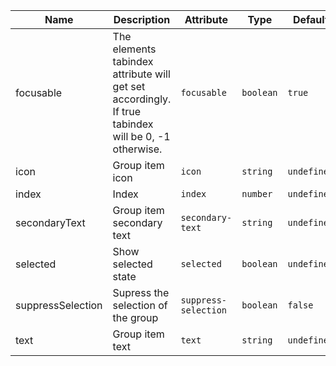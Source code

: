 | Name       | Description                   | Attribute        | Type                                      | Default             |
|------------|-------------------------------|------------------|-------------------------------------------|---------------------|
|<div className="Api__Table"> <div>focusable</div> <div className="Api__Table Docs__Tags"></div></div>| The elements tabindex attribute will get set accordingly. If true tabindex will be 0, -1 otherwise. | `focusable` | `boolean` | `true` |
|<div className="Api__Table"> <div>icon</div> <div className="Api__Table Docs__Tags"></div></div>| Group item icon | `icon` | `string` | `undefined` |
|<div className="Api__Table"> <div>index</div> <div className="Api__Table Docs__Tags"></div></div>| Index | `index` | `number` | `undefined` |
|<div className="Api__Table"> <div>secondaryText</div> <div className="Api__Table Docs__Tags"></div></div>| Group item secondary text | `secondary-text` | `string` | `undefined` |
|<div className="Api__Table"> <div>selected</div> <div className="Api__Table Docs__Tags"></div></div>| Show selected state | `selected` | `boolean` | `undefined` |
|<div className="Api__Table"> <div>suppressSelection</div> <div className="Api__Table Docs__Tags"></div></div>| Supress the selection of the group | `suppress-selection` | `boolean` | `false` |
|<div className="Api__Table"> <div>text</div> <div className="Api__Table Docs__Tags"></div></div>| Group item text | `text` | `string` | `undefined` |
